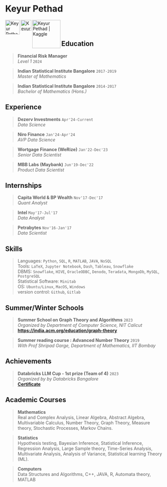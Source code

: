 # Keyur Pethad

[<img align="left" alt="Keyur Pethad | Gmail" width="46px" src="https://upload.wikimedia.org/wikipedia/commons/7/7e/Gmail_icon_%282020%29.svg" />][gmail]

[<img align="left" alt="Keyur Pethad | Linkedin" width="34px" src="https://upload.wikimedia.org/wikipedia/commons/thumb/c/ca/LinkedIn_logo_initials.png/240px-LinkedIn_logo_initials.png" />][linkedin]

[<img align="left" alt="Keyur Pethad | Kaggle" width="90px" src="https://upload.wikimedia.org/wikipedia/commons/7/7c/Kaggle_logo.png" />][kaggle]

[gmail]: mailto:keyurpethad1996@gmail.com
[linkedin]: https://www.linkedin.com/in/keyur-p-07493913b/
[kaggle]: https://www.kaggle.com/keypet1706

<br/><br/>

## Education

> **Financial Risk Manager**   
> _Level 1_ `2024`

> **Indian Statistical Institute Bangalore** `2017-2019`  
> _Master of Mathematics_

> **Indian Statistical Institute Bangalore** `2014-2017`  
> _Bachelor of Mathematics (Hons.)_

## Experience

> **Dezerv Investments** `Apr'24-Current`  
> _Data Science_

> **Niro Finance** `Jan'24-Apr'24`  
> _AVP Data Science_

> **Wortgage Finance (WeRize)** `Jan'22-Dec'23`  
> _Senior Data Scientist_

> **MBB Labs (Maybank)** `Jun'19-Dec'22`  
> _Product Data Scientist_


## Internships

> **Capita World & BP Wealth** `Nov'17-Dec'17`  
> _Quant Analyst_

> **Intel** `May'17-Jul'17`  
> _Data Analyst_

> **Petrabytes** `Nov'16-Jan'17`  
> _Data Scientist_

## Skills
> Languages: `Python`, `SQL`, `R`, `MATLAB`, `JAVA`, `NoSQL`     
> Tools: `LaTeX`, `Jupyter Notebook`, `Dash`, `Tableau`, `Snowflake`   
> DBMS: `Snowflake`, `HIVE`, `OracleODBC`, `Denodo`, `Teradata`, `MongoDb`, `MySQL`,  `PostgreSQL`    
> Statistical Software: `Minitab`   
> OS: `Ubuntu/Linux`, `MacOS`, `Windows`   
> version control: `Github`, `Gitlab`   

## Summer/Winter Schools

> **Summer School on Graph Theory and Algorithms** `2023`   
_Organized by Department of Computer Science, NIT Calicut_   
**https://india.acm.org/education/graph-theory**


> **Summer reading course : Advanced Number Theory** `2019`   
_With Prof Shripad Garge, Department of Mathematics, IIT Bombay_

## Achievements

> **Databricks LLM Cup - 1st prize (Team of 4)** `2023`  
_Organized by by Databricks Bangalore_  
> **[Certificate](https://github.com/keyurpethad/keyurpethad/blob/main/Keyur_DatabricksLLM.png)**

## Academic Courses

> **Mathematics**  
Real and Complex Analysis, Linear Algebra, Abstract Algebra, Multivariable Calculus, Number Theory, Graph Theory, Measure theory, Stochastic Processes, Markov Chains.

> **Statistics**  
Hypothesis testing, Bayesian Inference, Statistical Inference, Regression Analysis, Large Sample theory, Time-Series Analysis, Multivariate Analysis, Analysis of Variance, Statistical learning Theory (ML).

> **Computers**   
Data Structures and Algorithms, C++, JAVA, R, Automata theory, MATLAB

